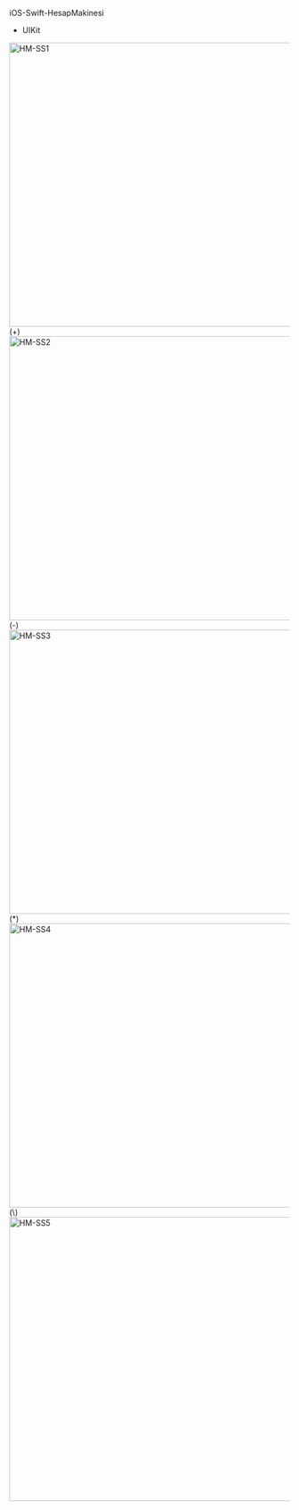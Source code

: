 iOS-Swift-HesapMakinesi

- UIKit


<img width="510" alt="HM-SS1" src="https://user-images.githubusercontent.com/82319635/224332837-c948d26a-42ca-4b3b-afaf-df89da6fc9e5.png">
(+)
<img width="510" alt="HM-SS2" src="https://user-images.githubusercontent.com/82319635/224332847-e72f55d8-1253-443e-aceb-ed9bd90486c2.png">
(-)
<img width="510" alt="HM-SS3" src="https://user-images.githubusercontent.com/82319635/224332850-0e8256bc-3f1c-44b8-b7ee-60af42b4fcba.png">
(*)
<img width="510" alt="HM-SS4" src="https://user-images.githubusercontent.com/82319635/224332856-b49acbea-4ad3-4868-8d08-2bfbb90207e9.png">
(\)
<img width="510" alt="HM-SS5" src="https://user-images.githubusercontent.com/82319635/224332859-e89f188a-6493-4d13-9cb7-3fe3940a759e.png">
